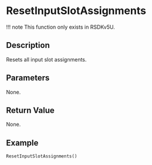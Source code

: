 # ResetInputSlotAssignments

!!! note
    This function only exists in RSDKv5U.

## Description
Resets all input slot assignments.

## Parameters
None.

## Return Value
None.

## Example
```
ResetInputSlotAssignments()
```
